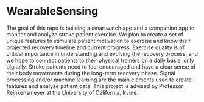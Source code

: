 # WearableSensing
The goal of this repo is building a smartwatch app and a companion app to monitor and analyze stroke patient exercise.
We plan to create a set of unique features to stimulate patient motivation to exercise and know their projected recovery timeline and current progress. 
Exercise quality is of critical importance in understanding and evolving the recovery process, 
and we hope to connect patients to their physical trainers on a daily basis, only digitally. 
Stroke patients need to feel encouraged and have a clear sense of their body movements during the long-term recovery phase. 
Signal processing and/or machine learning are the main elements used to create features and analyze patient data.
This project is advised by Professor Reinkensmeyer at the University of California, Irvine.